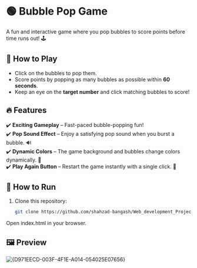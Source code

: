 # 🟢 Bubble Pop Game  
A fun and interactive game where you pop bubbles to score points before time runs out! 🕹️  

## 🎯 How to Play  
- Click on the bubbles to pop them.  
- Score points by popping as many bubbles as possible within **60 seconds**.  
- Keep an eye on the **target number** and click matching bubbles to score!  

## 🔥 Features  
✔️ **Exciting Gameplay** – Fast-paced bubble-popping fun!  
✔️ **Pop Sound Effect** – Enjoy a satisfying pop sound when you burst a bubble. 🔊  
✔️ **Dynamic Colors** – The game background and bubbles change colors dynamically. 🎨  
✔️ **Play Again Button** – Restart the game instantly with a single click. 🔄  

## 🚀 How to Run  
1. Clone this repository:  
   ```sh
   git clone https://github.com/shahzad-bangash/Web_development_Projects.git

Open index.html in your browser.

## 🖼️ Preview
![{D971EECD-003F-4F1E-A014-054025E07656}](https://github.com/user-attachments/assets/495e31c0-ada6-434b-b75d-2f4e70cf55b4)

